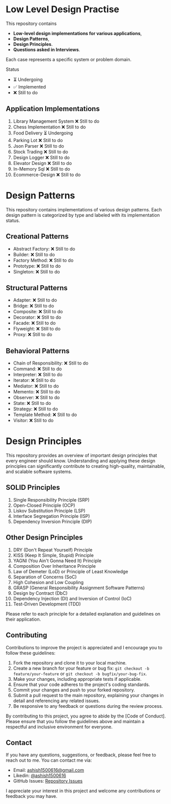 # Low Level Design Practise

This repository contains
- **Low-level design implementations for various applications**,
- **Design Patterns**,
- **Design Principles**.
- **Questions asked in Interviews**.


Each case represents a specific system or problem domain.

Status

- ⏳ Undergoing
- ✅ Implemented
- ❌ Still to do

## Application Implementations

1. Library Management System ❌ Still to do
2. Chess Implementation ❌ Still to do
3. Food Delivery ⏳ Undergoing
4. Parking Lot ❌ Still to do
5. Json Parser ❌ Still to do
6. Stock Trading ❌ Still to do
7. Design Logger ❌ Still to do
8. Elevator Design ❌ Still to do
9. In-Memory Sql ❌ Still to do
10. Ecommerce-Design ❌ Still to do

# Design Patterns

This repository contains implementations of various design patterns. Each design pattern is categorized by type and
labeled with its implementation status.

## Creational Patterns

- Abstract Factory: ❌ Still to do
- Builder: ❌ Still to do
- Factory Method: ❌ Still to do
- Prototype: ❌ Still to do
- Singleton: ❌ Still to do

## Structural Patterns

- Adapter: ❌ Still to do
- Bridge: ❌ Still to do
- Composite: ❌ Still to do
- Decorator: ❌ Still to do
- Facade: ❌ Still to do
- Flyweight: ❌ Still to do
- Proxy: ❌ Still to do

## Behavioral Patterns

- Chain of Responsibility: ❌ Still to do
- Command: ❌ Still to do
- Interpreter: ❌ Still to do
- Iterator: ❌ Still to do
- Mediator: ❌ Still to do
- Memento: ❌ Still to do
- Observer: ❌ Still to do
- State: ❌ Still to do
- Strategy: ❌ Still to do
- Template Method: ❌ Still to do
- Visitor: ❌ Still to do

# Design Principles

This repository provides an overview of important design principles that every engineer should know. Understanding and applying these design principles can significantly contribute to creating high-quality, maintainable, and scalable software systems.

## SOLID Principles

1. Single Responsibility Principle (SRP)
2. Open-Closed Principle (OCP)
3. Liskov Substitution Principle (LSP)
4. Interface Segregation Principle (ISP)
5. Dependency Inversion Principle (DIP)

## Other Design Principles

1. DRY (Don't Repeat Yourself) Principle
2. KISS (Keep It Simple, Stupid) Principle
3. YAGNI (You Ain't Gonna Need It) Principle
4. Composition Over Inheritance Principle
5. Law of Demeter (LoD) or Principle of Least Knowledge
6. Separation of Concerns (SoC)
7. High Cohesion and Low Coupling
8. GRASP (General Responsibility Assignment Software Patterns)
9. Design by Contract (DbC)
10. Dependency Injection (DI) and Inversion of Control (IoC)
11. Test-Driven Development (TDD)

Please refer to each principle for a detailed explanation and guidelines on their application.


## Contributing

Contributions to improve the project is appreciated and I encourage you to follow these guidelines:

1. Fork the repository and clone it to your local machine.
2. Create a new branch for your feature or bug fix: `git checkout -b feature/your-feature` or `git checkout -b bugfix/your-bug-fix`.
3. Make your changes, including appropriate tests if applicable.
4. Ensure that your code adheres to the project's coding standards.
5. Commit your changes and push to your forked repository.
6. Submit a pull request to the main repository, explaining your changes in detail and referencing any related issues.
7. Be responsive to any feedback or questions during the review process.

By contributing to this project, you agree to abide by the [Code of Conduct]. Please ensure that you follow the guidelines above and maintain a respectful and inclusive environment for everyone.

## Contact

If you have any questions, suggestions, or feedback, please feel free to reach out to me. You can contact me via:

- Email: [ashish1500616@gmail.com](mailto:ashish1500616@gmail.com)
- Likedin: [@ashish1500616](https://www.linkedin.com/in/ashish1500616/)
- GitHub Issues: [Repository Issues](https://github.com/ashish1500616/Low-Level-Design-Practise/issues)

I appreciate your interest in this project and welcome any contributions or feedback you may have.

